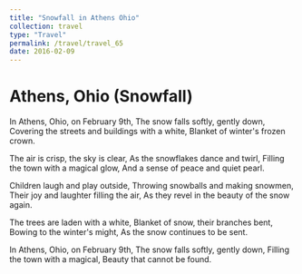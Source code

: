 ```yaml
---
title: "Snowfall in Athens Ohio"
collection: travel
type: "Travel"
permalink: /travel/travel_65
date: 2016-02-09
---
```


# Athens, Ohio (Snowfall)
In Athens, Ohio, on February 9th,
The snow falls softly, gently down,
Covering the streets and buildings with a white,
Blanket of winter's frozen crown.

The air is crisp, the sky is clear,
As the snowflakes dance and twirl,
Filling the town with a magical glow,
And a sense of peace and quiet pearl.

Children laugh and play outside,
Throwing snowballs and making snowmen,
Their joy and laughter filling the air,
As they revel in the beauty of the snow again.

The trees are laden with a white,
Blanket of snow, their branches bent,
Bowing to the winter's might,
As the snow continues to be sent.

In Athens, Ohio, on February 9th,
The snow falls softly, gently down,
Filling the town with a magical,
Beauty that cannot be found.


